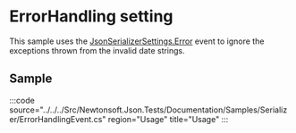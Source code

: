 ﻿# ErrorHandling setting

This sample uses the [JsonSerializerSettings.Error](/api/newtonsoft/json/jsonserializersettings/error/#property-error) event to ignore the exceptions thrown from the invalid date strings.

## Sample

:::code source="../../../Src/Newtonsoft.Json.Tests/Documentation/Samples/Serializer/ErrorHandlingEvent.cs" region="Usage" title="Usage" :::
